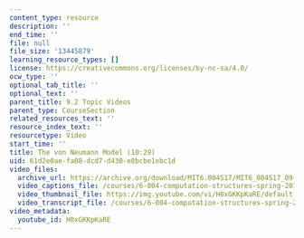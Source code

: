 ```yaml
---
content_type: resource
description: ''
end_time: ''
file: null
file_size: '13445879'
learning_resource_types: []
license: https://creativecommons.org/licenses/by-nc-sa/4.0/
ocw_type: ''
optional_tab_title: ''
optional_text: ''
parent_title: 9.2 Topic Videos
parent_type: CourseSection
related_resources_text: ''
resource_index_text: ''
resourcetype: Video
start_time: ''
title: The von Neumann Model (10:29)
uid: 61d2e0ae-fa08-dcd7-d430-e8bcbe1ebc1d
video_files:
  archive_url: https://archive.org/download/MIT6.004S17/MIT6_004S17_09-02-03_300k.mp4
  video_captions_file: /courses/6-004-computation-structures-spring-2017/8a1b3dd6259a5b4d9fe58d145f757ab9_H0xGKKpKaRE.vtt
  video_thumbnail_file: https://img.youtube.com/vi/H0xGKKpKaRE/default.jpg
  video_transcript_file: /courses/6-004-computation-structures-spring-2017/b3e1ac1e9d1add429df3bcf35757659e_H0xGKKpKaRE.pdf
video_metadata:
  youtube_id: H0xGKKpKaRE
---
```

